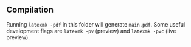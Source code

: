 ## Compilation

Running `latexmk -pdf` in this folder will generate `main.pdf`. Some useful development flags are `latexmk -pv` (preview) and `latexmk -pvc` (live preview).
